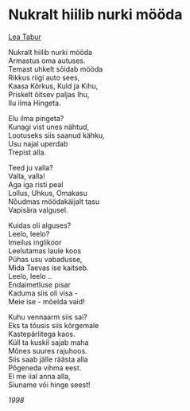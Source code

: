 # Nukralt hiilib nurki mööda

[Lea Tabur](./)

Nukralt hiilib nurki mööda  
Armastus oma autuses.  
Temast uhkelt sõidab mööda  
Rikkus riigi auto sees,  
Kaasa Kõrkus, Kuld ja Kihu,  
Priskelt õitsev paljas Ihu,  
Ilu ilma Hingeta.

Elu ilma pingeta?  
Kunagi vist unes nähtud,  
Lootuseks siis saanud kähku,  
Usu najal uperdab  
Trepist alla.

Teed ju valla?  
Valla, valla!  
Aga iga risti peal  
Lollus, Uhkus, Omakasu  
Nõudmas möödakäijalt tasu  
Vapisära valgusel.

Kuidas oli alguses?  
Leelo, leelo?  
Imeilus inglikoor  
Leelutamas laule koos  
Pühas usu vabadusse,  
Mida Taevas ise kaitseb.  
Leelo, leelo ..  
Endaimetluse pisar  
Kaduma siis oli visa -  
Meie ise - mõelda vaid!

Kuhu vennaarm siis sai?  
Eks ta tõusis siis kõrgemale  
Kastepärlitega kaos.  
Küll ta kuskil sajab maha  
Mõnes suures rajuhoos.  
Siis saab jälle räästa alla  
Põgeneda vihma eest.  
Ei me iial anna alla,  
Siuname või hinge seest!

_1998_

